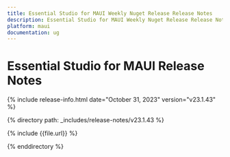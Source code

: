 ```yaml
---
title: Essential Studio for MAUI Weekly Nuget Release Release Notes  
description: Essential Studio for MAUI Weekly Nuget Release Release Notes  
platform: maui
documentation: ug
---
```


# Essential Studio for MAUI  Release Notes  

{% include release-info.html date="October 31, 2023"  version="v23.1.43" %} 

{% directory path: _includes/release-notes/v23.1.43 %}

{% include {{file.url}} %}

{% enddirectory %}
